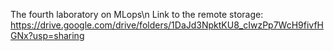 The fourth laboratory on MLops\n
Link to the remote storage: https://drive.google.com/drive/folders/1DaJd3NpktKU8_cIwzPp7WcH9fivfHGNx?usp=sharing

